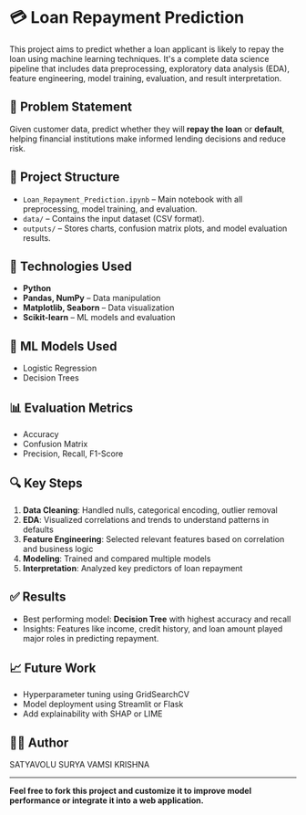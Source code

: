 # 💳 Loan Repayment Prediction

This project aims to predict whether a loan applicant is likely to repay the loan using machine learning techniques. It's a complete data science pipeline that includes data preprocessing, exploratory data analysis (EDA), feature engineering, model training, evaluation, and result interpretation.

## 📌 Problem Statement

Given customer data, predict whether they will **repay the loan** or **default**, helping financial institutions make informed lending decisions and reduce risk.

## 📂 Project Structure

- `Loan_Repayment_Prediction.ipynb` – Main notebook with all preprocessing, model training, and evaluation.
- `data/` – Contains the input dataset (CSV format).
- `outputs/` – Stores charts, confusion matrix plots, and model evaluation results.

## 🔧 Technologies Used

- **Python**
- **Pandas, NumPy** – Data manipulation
- **Matplotlib, Seaborn** – Data visualization
- **Scikit-learn** – ML models and evaluation

## 🧠 ML Models Used

- Logistic Regression
- Decision Trees

## 📊 Evaluation Metrics

- Accuracy
- Confusion Matrix
- Precision, Recall, F1-Score

## 🔍 Key Steps

1. **Data Cleaning**: Handled nulls, categorical encoding, outlier removal
2. **EDA**: Visualized correlations and trends to understand patterns in defaults
3. **Feature Engineering**: Selected relevant features based on correlation and business logic
4. **Modeling**: Trained and compared multiple models
5. **Interpretation**: Analyzed key predictors of loan repayment

## ✅ Results

- Best performing model: **Decision Tree** with highest accuracy and recall
- Insights: Features like income, credit history, and loan amount played major roles in predicting repayment.

## 📈 Future Work

- Hyperparameter tuning using GridSearchCV
- Model deployment using Streamlit or Flask
- Add explainability with SHAP or LIME

## 👨‍💻 Author

SATYAVOLU SURYA VAMSI KRISHNA  


---

**Feel free to fork this project and customize it to improve model performance or integrate it into a web application.**
